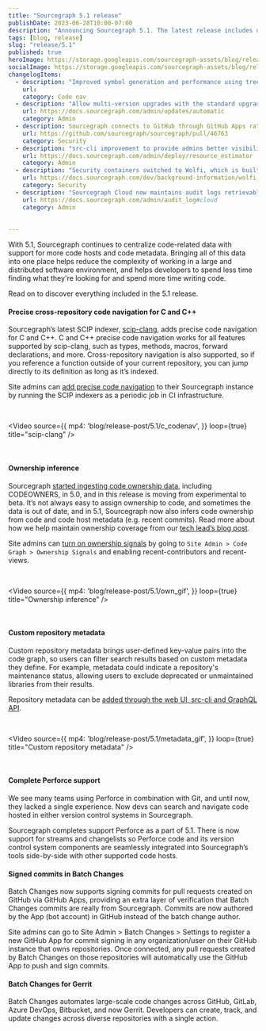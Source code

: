 ```yaml
---
title: "Sourcegraph 5.1 release"
publishDate: 2023-06-28T10:00-07:00
description: "Announcing Sourcegraph 5.1. The latest release includes updates to the code graph, tools and introduces Cody, our AI coding assistant, to enterprise instances."
tags: [blog, release]
slug: "release/5.1"
published: true
heroImage: https://storage.googleapis.com/sourcegraph-assets/blog/release-post/5.1/sourcegraph-5-1-release-og-image.png
socialImage: https://storage.googleapis.com/sourcegraph-assets/blog/release-post/5.1/sourcegraph-5-1-release-og-image.png
changelogItems:
  - description: "Improved symbol generation and performance using tree-sitter."
    url: 
    category: Code nav
  - description: "Allow multi-version upgrades with the standard upgrade flow; any instance can upgrade to 5.1+ from any other version (3.20+)."
    url: https://docs.sourcegraph.com/admin/updates/automatic
    category: Admin
  - description: Sourcegraph connects to GitHub through GitHub Apps rather than personal access tokens for improved security, control and permissions management for customers.
    url: https://github.com/sourcegraph/sourcegraph/pull/46763
    category: Security
  - description: "src-cli improvement to provide admins better visibility into resource utilization."
    url: https://docs.sourcegraph.com/admin/deploy/resource_estimator
    category: Admin
  - description: "Security containers switched to Wolfi, which is built with security, minimalism, and auditability in mind to decrease the risk of supply chain vulnerabilities."
    url: https://docs.sourcegraph.com/dev/background-information/wolfi
    category: Security
  - description: "Sourcegraph Cloud now maintains audit logs retrievable by site admins."
    url: https://docs.sourcegraph.com/admin/audit_log#cloud
    category: Admin
    
   
---
```


With 5.1, Sourcegraph continues to centralize code-related data with support for more code hosts and code metadata. Bringing all of this data into one place helps reduce the complexity of working in a large and distributed software environment, and helps developers to spend less time finding what they're looking for and spend more time writing code.

Read on to discover everything included in the 5.1 release. 

#### Precise cross-repository code navigation for C and C++

Sourcegraph’s latest SCIP indexer, [scip-clang](https://sourcegraph.com/github.com/sourcegraph/scip-clang), adds precise code navigation for C and C++. C and C++ precise code navigation works for all features supported by scip-clang, such as types, methods, macros, forward declarations, and more. Cross-repository navigation is also supported, so if you reference a function outside of your current repository, you can jump directly to its definition as long as it’s indexed.

Site admins can [add precise code navigation](https://docs.sourcegraph.com/code_navigation/how-to/adding_lsif_to_many_repos) to their Sourcegraph instance by running the SCIP indexers as a periodic job in CI infrastructure. 

<br/>
  
<Video 
  source={{
    mp4: 'blog/release-post/5.1/c_codenav',
  }}
  loop={true}
  title="scip-clang"
/>  
  
<br />

#### Ownership inference

Sourcegraph [started ingesting code ownership data](https://about.sourcegraph.com/blog/our-vision-for-code-ownership), including CODEOWNERS, in 5.0, and in this release is moving from experimental to beta. It’s not always easy to assign ownership to code, and sometimes the data is out of date, and in 5.1, Sourcegraph now also infers code ownership from code and code host metadata (e.g. recent commits). Read more about how we help maintain ownership coverage from our [tech lead’s blog post](https://about.sourcegraph.com/blog/boosting-code-ownership). 

Site admins can [turn on ownership signals](https://docs.sourcegraph.com/own#enabling-sourcegraph-own) by going to ```Site Admin > Code Graph > Ownership Signals``` and enabling recent-contributors and recent-views. 

<br/>
  
<Video 
  source={{
    mp4: 'blog/release-post/5.1/own_gif',
  }}
  loop={true}
  title="Ownership inference"
/>  
  
<br />

#### Custom repository metadata 

Custom repository metadata brings user-defined key-value pairs into the code graph, so users can filter search results based on custom metadata they define. For example, metadata could indicate a repository's maintenance status, allowing users to exclude deprecated or unmaintained libraries from their results. 

Repository metadata can be [added through the web UI, src-cli and GraphQL API](https://docs.sourcegraph.com/admin/repo/metadata). 

<br/>
  
<Video 
  source={{
    mp4: 'blog/release-post/5.1/metadata_gif',
  }}
  loop={true}
  title="Custom repository metadata"
/>  
  
<br />

#### Complete Perforce support

We see many teams using Perforce in combination with Git, and until now, they lacked a single experience. Now devs can search and navigate code hosted in either version control systems in Sourcegraph.

Sourcegraph completes support Perforce as a part of 5.1. There is now support for streams and changelists so Perforce code and its version control system components are seamlessly integrated into Sourcegraph’s tools side-by-side with other supported code hosts.

#### Signed commits in Batch Changes

Batch Changes now supports signing commits for pull requests created on GitHub via GitHub Apps, providing an extra layer of verification that Batch Changes commits are really from Sourcegraph. Commits are now authored by the App (bot account) in GitHub instead of the batch change author.

Site admins can go to Site Admin > Batch Changes > Settings to register a new GitHub App for commit signing in any organization/user on their GitHub instance that owns repositories. Once connected, any pull requests created by Batch Changes on those repositories will automatically use the GitHub App to push and sign commits.

#### Batch Changes for Gerrit

Batch Changes automates large-scale code changes across GitHub, GitLab, Azure DevOps, Bitbucket, and now Gerrit. Developers can create, track, and update changes across diverse repositories with a single action.
